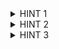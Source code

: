 <details>
<summary>HINT 1</summary>
  You don't need to modify any of the files besides changing their extension.
</details>

<details>
<summary>HINT 2</summary>
  Try opening the files in a text editor.
</details>

<details>
<summary>HINT 3</summary>
  Fun fact: a lot of photo viewers will actually be fine opening a file with an incorrect extension, as long as it's an image.
  This is really frustrating if, say, someone went through the effort of making sure an image was in a particular rare format, but whatever.
</details>
